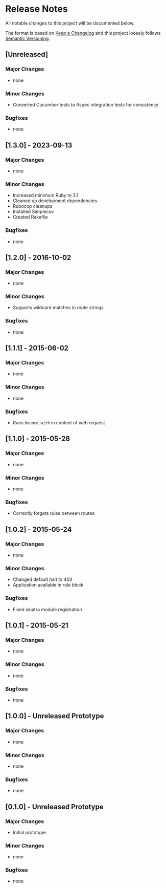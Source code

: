 # Release Notes

All notable changes to this project will be documented below.

The format is based on [Keep a Changelog](https://keepachangelog.com/en/1.0.0/) and this project loosely follows
[Semantic Versioning](https://semver.org/spec/v2.0.0.html).

## [Unreleased]

### Major Changes

* none

### Minor Changes

* Converted Cucumber tests to Rspec integration tests for consistency

### Bugfixes

* none

## [1.3.0] - 2023-09-13

### Major Changes

* none

### Minor Changes

* Increased minimum Ruby to 3.1
* Cleaned up development dependencies
* Rubocop cleanups
* Installed Simplecov
* Created Rakefile

### Bugfixes

* none

## [1.2.0] - 2016-10-02

### Major Changes

* none

### Minor Changes

* Supports wildcard matches in route strings

### Bugfixes

* none

## [1.1.1] - 2015-06-02

### Major Changes

* none

### Minor Changes

* none

### Bugfixes

* Runs `bounce_with` in context of web request

## [1.1.0] - 2015-05-28

### Major Changes

* none

### Minor Changes

* none

### Bugfixes

* Correctly forgets rules between routes

## [1.0.2] - 2015-05-24

### Major Changes

* none

### Minor Changes

* Changed default halt to 403
* Application available in rule block

### Bugfixes

* Fixed sinatra module registration

## [1.0.1] - 2015-05-21

### Major Changes

* none

### Minor Changes

* none

### Bugfixes

* none

## [1.0.0] - Unreleased Prototype

### Major Changes

* none

### Minor Changes

* none

### Bugfixes

* none

## [0.1.0] - Unreleased Prototype

### Major Changes

* Initial prototype

### Minor Changes

* none

### Bugfixes

* none
